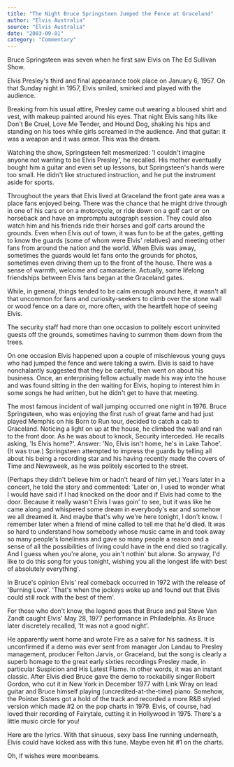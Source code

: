 ```yaml
---
title: "The Night Bruce Springsteen Jumped the Fence at Graceland"
author: "Elvis Australia"
source: "Elvis Australia"
date: "2003-09-01"
category: "Commentary"
---
```


Bruce Springsteen was seven when he first saw Elvis on The Ed Sullivan Show.

Elvis Presley's third and final appearance took place on January 6, 1957\. On that Sunday night in 1957, Elvis smiled, smirked and played with the audience.

Breaking from his usual attire, Presley came out wearing a bloused shirt and vest, with makeup painted around his eyes. That night Elvis sang hits like Don't Be Cruel, Love Me Tender, and Hound Dog, shaking his hips and standing on his toes while girls screamed in the audience. And that guitar: it was a weapon and it was armor. This was the dream.

Watching the show, Springsteen felt mesmerized: 'I couldn't imagine anyone not wanting to be Elvis Presley', he recalled. His mother eventually bought him a guitar and even set up lessons, but Springsteen's hands were too small. He didn't like structured instruction, and he put the instrument aside for sports.

Throughout the years that Elvis lived at Graceland the front gate area was a place fans enjoyed being. There was the chance that he might drive through in one of his cars or on a motorcycle, or ride down on a golf cart or on horseback and have an impromptu autograph session. They could also watch him and his friends ride their horses and golf carts around the grounds. Even when Elvis out of town, it was fun to be at the gates, getting to know the guards (some of whom were Elvis' relatives) and meeting other fans from around the nation and the world. When Elvis was away, sometimes the guards would let fans onto the grounds for photos, sometimes even driving them up to the front of the house. There was a sense of warmth, welcome and camaraderie. Actually, some lifelong friendships between Elvis fans began at the Graceland gates.

While, in general, things tended to be calm enough around here, it wasn't all that uncommon for fans and curiosity-seekers to climb over the stone wall or wood fence on a dare or, more often, with the heartfelt hope of seeing Elvis.

The security staff had more than one occasion to politely escort uninvited guests off the grounds, sometimes having to summon them down from the trees.

On one occasion Elvis happened upon a couple of mischievous young guys who had jumped the fence and were taking a swim. Elvis is said to have nonchalantly suggested that they be careful, then went on about his business. Once, an enterprising fellow actually made his way into the house and was found sitting in the den waiting for Elvis, hoping to interest him in some songs he had written, but he didn't get to have that meeting.

The most famous incident of wall jumping occurred one night in 1976. Bruce Springsteen, who was enjoying the first rush of great fame and had just played Memphis on his Born to Run tour, decided to catch a cab to Graceland. Noticing a light on up at the house, he climbed the wall and ran to the front door. As he was about to knock, Security interceded. He recalls asking, 'Is Elvis home?'. Answer: 'No, Elvis isn't home, he's in Lake Tahoe'. (It was true.) Springsteen attempted to impress the guards by telling all about his being a recording star and his having recently made the covers of Time and Newsweek, as he was politely escorted to the street.

(Perhaps they didn't believe him or hadn't heard of him yet.) Years later in a concert, he told the story and commented: 'Later on, I used to wonder what I would have said if I had knocked on the door and if Elvis had come to the door. Because it really wasn't Elvis I was goin' to see, but it was like he came along and whispered some dream in everybody's ear and somehow we all dreamed it. And maybe that's why we're here tonight, I don't know. I remember later when a friend of mine called to tell me that he'd died. It was so hard to understand how somebody whose music came in and took away so many people's loneliness and gave so many people a reason and a sense of all the possibilities of living could have in the end died so tragically. And I guess when you're alone, you ain't nothin' but alone. So anyway, I'd like to do this song for yous tonight, wishing you all the longest life with best of absolutely everything'.

In Bruce's opinion Elvis' real comeback occurred in 1972 with the release of 'Burning Love'. 'That's when the jockeys woke up and found out that Elvis could still rock with the best of them'.

For those who don't know, the legend goes that Bruce and pal Steve Van Zandt caught Elvis' May 28, 1977 performance in Philadelphia. As Bruce later discretely recalled, 'It was not a good night'.

He apparently went home and wrote Fire as a salve for his sadness. It is unconfirmed if a demo was ever sent from manager Jon Landau to Presley management, producer Felton Jarvis, or Graceland, but the song is clearly a superb homage to the great early sixties recordings Presley made, in particular Suspicion and His Latest Flame. In other words, it was an instant classic. After Elvis died Bruce gave the demo to rockabilly singer Robert Gordon, who cut it in New York in December 1977 with Link Wray on lead guitar and Bruce himself playing (uncredited-at-the-time) piano. Somehow, the Pointer Sisters got a hold of the track and recorded a more R&B styled version which made #2 on the pop charts in 1979. Elvis, of course, had loved their recording of Fairytale, cutting it in Hollywood in 1975. There's a little music circle for you!

Here are the lyrics. With that sinuous, sexy bass line running underneath, Elvis could have kicked ass with this tune. Maybe even hit #1 on the charts.

Oh, if wishes were moonbeams.
